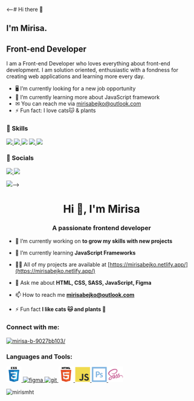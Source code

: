 <--# Hi there 👋

<!--
**Mirismht/Mirismht** is a ✨ _special_ ✨ repository because its `README.md` (this file) appears on your GitHub profile.

Here are some ideas to get you started:

- 🔭 I’m currently working on ...
- 🌱 I’m currently learning ...
- 👯 I’m looking to collaborate on ...
- 🤔 I’m looking for help with ...
- 💬 Ask me about ...
- 📫 How to reach me: ...
- 😄 Pronouns: ...
- ⚡ Fun fact: ...
-->

## I'm Mirisa.

## Front-end Developer

I am a Front-end Developer who loves everything about front-end development. I am solution oriented, enthusiastic with a fondness for creating web applications and learning more every day.  

- 🖥️ I’m currently looking for a new job opportunity
- 🧠 I’m currently learning more about JavaScript framework
- ✉ You can reach me via mirisabejko@outlook.com
- ⚡ Fun fact: I love cats🐱 & plants

### 🚀 Skills

<p align="left"> 
    <a href="https://www.w3.org/html/" target="_blank"> <img src="https://img.icons8.com/color/48/000000/html-5.png" /> </a> 
    <a href="https://www.w3schools.com/css/" target="_blank"> <img src="https://img.icons8.com/color/48/000000/css3.png"/> </a>
    <img src="https://img.icons8.com/color/48/000000/javascript--v1.png"/>
    <a href="https://figma.com" target="_blank"> <img src="https://img.icons8.com/color/48/000000/figma.png"/> </a> 
    <a href="https://git-scm.com/" target="_blank"> <img src="https://img.icons8.com/color/48/000000/git.png"/> </a>    
</p>

### 📱 Socials

<p align="left"> 
    <a href="https://github.com/Mirismht" target="_blank"> <img src="https://img.icons8.com/ios-glyphs/48/000000/github.png"/> </a>
    <a href="https://www.linkedin.com/in/mirisa-b-9027bb103" target="_blank" rel="noreferrer"><img src="https://img.icons8.com/color/48/000000/linkedin.png" /></a>
</p>


 ![](https://mirisabejko.netlify.app/)-->

 <h1 align="center">Hi 👋, I'm Mirisa</h1>
<h3 align="center">A passionate frontend developer</h3>

- 🔭 I’m currently working on **to grow my skills with new projects**

- 🌱 I’m currently learning **JavaScript Frameworks**

- 👨‍💻 All of my projects are available at [https://mirisabejko.netlify.app/](https://mirisabejko.netlify.app/)

- 💬 Ask me about **HTML, CSS, SASS, JavaScript, Figma**

- 📫 How to reach me **mirisabejko@outlook.com**

- ⚡ Fun fact **I like cats 🐱 and plants 🌱**

<h3 align="left">Connect with me:</h3>
<p align="left">
<a href="https://linkedin.com/in/mirisa-b-9027bb103/" target="blank"><img align="center" src="https://raw.githubusercontent.com/rahuldkjain/github-profile-readme-generator/master/src/images/icons/Social/linked-in-alt.svg" alt="mirisa-b-9027bb103/" height="30" width="40" /></a>
</p>

<h3 align="left">Languages and Tools:</h3>
<p align="left"> <a href="https://www.w3schools.com/css/" target="_blank" rel="noreferrer"> <img src="https://raw.githubusercontent.com/devicons/devicon/master/icons/css3/css3-original-wordmark.svg" alt="css3" width="40" height="40"/> </a> <a href="https://www.figma.com/" target="_blank" rel="noreferrer"> <img src="https://www.vectorlogo.zone/logos/figma/figma-icon.svg" alt="figma" width="40" height="40"/> </a> <a href="https://git-scm.com/" target="_blank" rel="noreferrer"> <img src="https://www.vectorlogo.zone/logos/git-scm/git-scm-icon.svg" alt="git" width="40" height="40"/> </a> <a href="https://www.w3.org/html/" target="_blank" rel="noreferrer"> <img src="https://raw.githubusercontent.com/devicons/devicon/master/icons/html5/html5-original-wordmark.svg" alt="html5" width="40" height="40"/> </a> <a href="https://developer.mozilla.org/en-US/docs/Web/JavaScript" target="_blank" rel="noreferrer"> <img src="https://raw.githubusercontent.com/devicons/devicon/master/icons/javascript/javascript-original.svg" alt="javascript" width="40" height="40"/> </a> <a href="https://www.photoshop.com/en" target="_blank" rel="noreferrer"> <img src="https://raw.githubusercontent.com/devicons/devicon/master/icons/photoshop/photoshop-line.svg" alt="photoshop" width="40" height="40"/> </a> <a href="https://sass-lang.com" target="_blank" rel="noreferrer"> <img src="https://raw.githubusercontent.com/devicons/devicon/master/icons/sass/sass-original.svg" alt="sass" width="40" height="40"/> </a> </p>

<p><img align="center" src="https://github-readme-stats.vercel.app/api/top-langs?username=mirismht&show_icons=true&locale=en&layout=compact" alt="mirismht" /></p>

